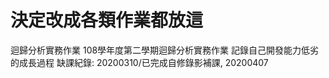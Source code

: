 # 決定改成各類作業都放這
迴歸分析實務作業
108學年度第二學期迴歸分析實務作業
記錄自己開發能力低劣的成長過程
缺課紀錄: 
        20200310/已完成自修錄影補課,
        20200407
